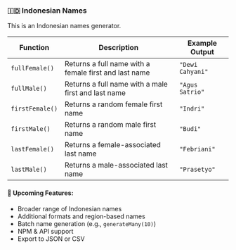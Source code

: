 ### 🇮🇩 Indonesian Names

This is an Indonesian names generator.

| Function        | Description                                           | Example Output   |
| --------------- | ----------------------------------------------------- | ---------------- |
| `fullFemale()`  | Returns a full name with a female first and last name | `"Dewi Cahyani"` |
| `fullMale()`    | Returns a full name with a male first and last name   | `"Agus Satrio"` |
| `firstFemale()` | Returns a random female first name                    | `"Indri"`         |
| `firstMale()`   | Returns a random male first name                      | `"Budi"`         |
| `lastFemale()`  | Returns a female-associated last name                 | `"Febriani"`      |
| `lastMale()`    | Returns a male-associated last name                   | `"Prasetyo"`       |

#### 🔮 Upcoming Features:

- Broader range of Indonesian names
- Additional formats and region-based names
- Batch name generation (e.g., `generateMany(10)`)
- NPM & API support
- Export to JSON or CSV
